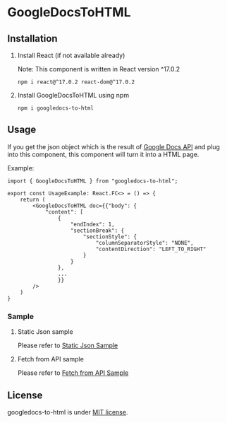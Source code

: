 # GoogleDocsToHTML

## Installation

1. Install React (if not available already)

    Note: This component is written in React version ^17.0.2

    ```
    npm i react@^17.0.2 react-dom@^17.0.2

    ```

2. Install GoogleDocsToHTML using npm

    ```
    npm i googledocs-to-html

    ```

## Usage

If you get the json object which is the result of [Google Docs API](https://developers.google.com/docs/api/reference/rest/v1/documents/get) and plug into this component, this component will turn it into a HTML page.

Example: 

    import { GoogleDocsToHTML } from "googledocs-to-html";

    export const UsageExample: React.FC<> = () => {
        return (
            <GoogleDocsToHTML doc={{"body": {
                "content": [
                    {
                        "endIndex": 1, 
                        "sectionBreak": {
                            "sectionStyle": {
                                "columnSeparatorStyle": "NONE", 
                                "contentDirection": "LEFT_TO_RIGHT"
                            }
                        }
                    }, 
                    ...
                    }} 
            />
        )
    }

### Sample

1. Static Json sample

    Please refer to [Static Json Sample](/?path=/story/googledocstohtml--static-json)


2. Fetch from API sample

    Please refer to [Fetch from API Sample](/?path=/story/googledocstohtml--fetch-from-api)

## License

googledocs-to-html is under [MIT license](./LICENSE).